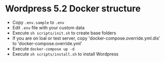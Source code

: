 # Wordpress 5.2 Docker structure

- Copy `.env.sample` to `.env`
- Edit `.env` file with your custom data
- Execute `sh scripts/init.sh` to create base folders
- If you are on loal or test server, copy 'docker-compose.override.yml.dis' to 'docker-compose.override.yml'
- Execute `docker-compose up -d`
- Execute `sh scripts/install.sh` to install Wordpress
